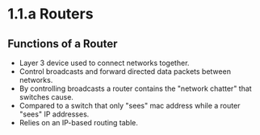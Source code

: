 # 1.1.a Routers

## Functions of a Router

* Layer 3 device used to connect networks together.
* Control broadcasts and forward directed data packets between networks.
* By controlling broadcasts a router contains the "network chatter" that switches cause.
* Compared to a switch that only "sees" mac address while a router "sees" IP addresses.
* Relies on an IP-based routing table.











